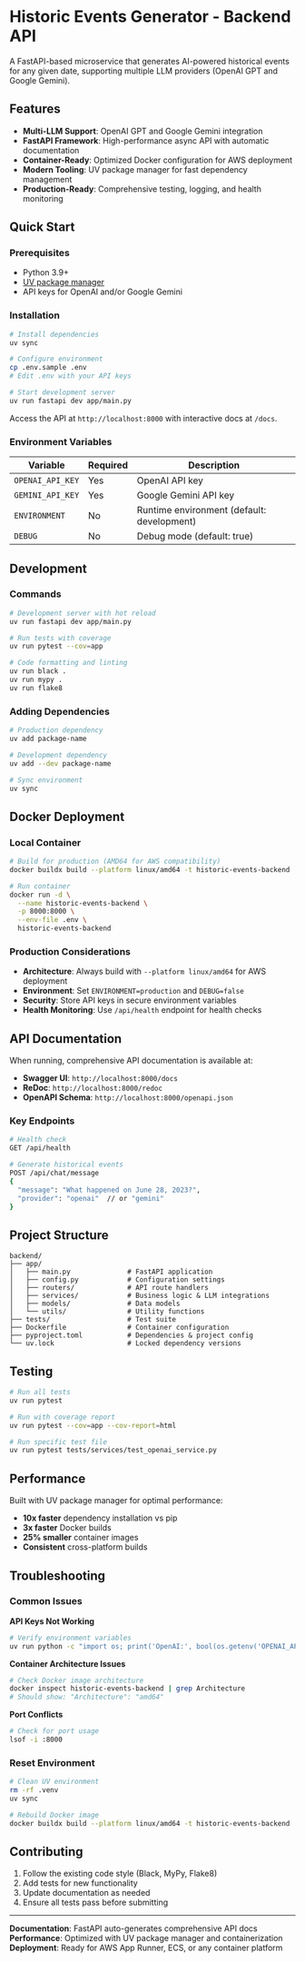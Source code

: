 # Historic Events Generator - Backend API

A FastAPI-based microservice that generates AI-powered historical events for any given date, supporting multiple LLM providers (OpenAI GPT and Google Gemini).

## Features

- **Multi-LLM Support**: OpenAI GPT and Google Gemini integration
- **FastAPI Framework**: High-performance async API with automatic documentation
- **Container-Ready**: Optimized Docker configuration for AWS deployment
- **Modern Tooling**: UV package manager for fast dependency management
- **Production-Ready**: Comprehensive testing, logging, and health monitoring

## Quick Start

### Prerequisites

- Python 3.9+
- [UV package manager](https://docs.astral.sh/uv/)
- API keys for OpenAI and/or Google Gemini

### Installation

```bash
# Install dependencies
uv sync

# Configure environment
cp .env.sample .env
# Edit .env with your API keys

# Start development server
uv run fastapi dev app/main.py
```

Access the API at `http://localhost:8000` with interactive docs at `/docs`.

### Environment Variables

| Variable | Required | Description |
|----------|----------|-------------|
| `OPENAI_API_KEY` | Yes | OpenAI API key |
| `GEMINI_API_KEY` | Yes | Google Gemini API key |
| `ENVIRONMENT` | No | Runtime environment (default: development) |
| `DEBUG` | No | Debug mode (default: true) |

## Development

### Commands

```bash
# Development server with hot reload
uv run fastapi dev app/main.py

# Run tests with coverage
uv run pytest --cov=app

# Code formatting and linting
uv run black .
uv run mypy .
uv run flake8
```

### Adding Dependencies

```bash
# Production dependency
uv add package-name

# Development dependency
uv add --dev package-name

# Sync environment
uv sync
```

## Docker Deployment

### Local Container

```bash
# Build for production (AMD64 for AWS compatibility)
docker buildx build --platform linux/amd64 -t historic-events-backend .

# Run container
docker run -d \
  --name historic-events-backend \
  -p 8000:8000 \
  --env-file .env \
  historic-events-backend
```

### Production Considerations

- **Architecture**: Always build with `--platform linux/amd64` for AWS deployment
- **Environment**: Set `ENVIRONMENT=production` and `DEBUG=false`
- **Security**: Store API keys in secure environment variables
- **Health Monitoring**: Use `/api/health` endpoint for health checks

## API Documentation

When running, comprehensive API documentation is available at:

- **Swagger UI**: `http://localhost:8000/docs`
- **ReDoc**: `http://localhost:8000/redoc`
- **OpenAPI Schema**: `http://localhost:8000/openapi.json`

### Key Endpoints

```bash
# Health check
GET /api/health

# Generate historical events
POST /api/chat/message
{
  "message": "What happened on June 28, 2023?",
  "provider": "openai"  // or "gemini"
}
```

## Project Structure

```
backend/
├── app/
│   ├── main.py              # FastAPI application
│   ├── config.py            # Configuration settings
│   ├── routers/             # API route handlers
│   ├── services/            # Business logic & LLM integrations
│   ├── models/              # Data models
│   └── utils/               # Utility functions
├── tests/                   # Test suite
├── Dockerfile               # Container configuration
├── pyproject.toml           # Dependencies & project config
└── uv.lock                  # Locked dependency versions
```

## Testing

```bash
# Run all tests
uv run pytest

# Run with coverage report
uv run pytest --cov=app --cov-report=html

# Run specific test file
uv run pytest tests/services/test_openai_service.py
```

## Performance

Built with UV package manager for optimal performance:

- **10x faster** dependency installation vs pip
- **3x faster** Docker builds
- **25% smaller** container images
- **Consistent** cross-platform builds

## Troubleshooting

### Common Issues

**API Keys Not Working**
```bash
# Verify environment variables
uv run python -c "import os; print('OpenAI:', bool(os.getenv('OPENAI_API_KEY')))"
```

**Container Architecture Issues**
```bash
# Check Docker image architecture
docker inspect historic-events-backend | grep Architecture
# Should show: "Architecture": "amd64"
```

**Port Conflicts**
```bash
# Check for port usage
lsof -i :8000
```

### Reset Environment

```bash
# Clean UV environment
rm -rf .venv
uv sync

# Rebuild Docker image
docker buildx build --platform linux/amd64 -t historic-events-backend .
```

## Contributing

1. Follow the existing code style (Black, MyPy, Flake8)
2. Add tests for new functionality
3. Update documentation as needed
4. Ensure all tests pass before submitting

---

**Documentation**: FastAPI auto-generates comprehensive API docs  
**Performance**: Optimized with UV package manager and containerization  
**Deployment**: Ready for AWS App Runner, ECS, or any container platform